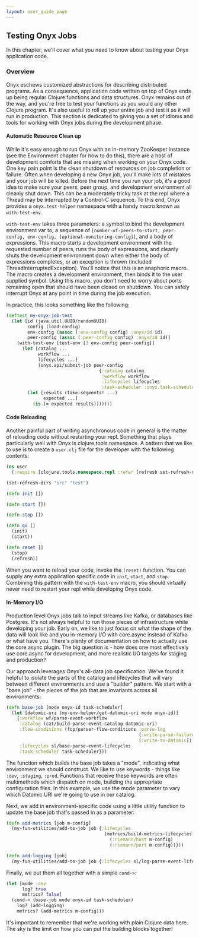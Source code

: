```yaml
---
layout: user_guide_page
---
```


## Testing Onyx Jobs

In this chapter, we'll cover what you need to know about testing your Onyx application code.

### Overview

Onyx eschews customized abstractions for describing distributed programs. As a consequence, application code written on top of Onyx ends up being regular Clojure functions and data structures. Onyx remains out of the way, and you're free to test your functions as you would any other Clojure program. It's also useful to roll up your entire job and test it as it will run in production. This section is dedicated to giving you a set of idioms and tools for working with Onyx jobs during the development phase.

#### Automatic Resource Clean up

While it's easy enough to run Onyx with an in-memory ZooKeeper instance (see the Environment chapter for how to do this), there are a host of development comforts that are missing when working on your Onyx code. One key pain point is the clean shutdown of resources on job completion or failure. Often when developing a new Onyx job, you'll make lots of mistakes and your job will be killed. Before the next time you run your job, it's a good idea to make sure your peers, peer group, and development environment all cleanly shut down. This can be a moderately tricky task at the repl where a Thread may be interrupted by a Control-C sequence. To this end, Onyx provides a `onyx.test-helper` namespace with a handy macro known as `with-test-env`.

`with-test-env` takes three parameters: a symbol to bind the development environment var to, a sequence of `[number-of-peers-to-start, peer-config, env-config, [optional-monitoring-config]]`, and a body of expressions. This macro starts a development environment with the requested number of peers, runs the body of expressions, and cleanly shuts the development enivronment down when either the body of expressions completes, or an exception is thrown (included ThreadInterruptedException). You'll notice that this is an anaphoric macro. The macro creates a development environment, then binds it to the user supplied symbol. Using this macro, you don't need to worry about ports remaining open that should have been closed on shutdown. You can safely interrupt Onyx at any point in time during the job execution.

In practice, this looks something like the following:

```clojure
(deftest my-onyx-job-test
  (let [id (java.util.UUID/randomUUID)
        config (load-config)
        env-config (assoc (:env-config config) :onyx/id id)
        peer-config (assoc (:peer-config config) :onyx/id id)]
    (with-test-env [test-env [3 env-config peer-config]]
      (let [catalog ...
            workflow ...
            lifecycles ...]
            (onyx.api/submit-job peer-config
                                   {:catalog catalog
                                    :workflow workflow
                                    :lifecycles lifecycles
                                    :task-scheduler :onyx.task-scheduler/balanced})
        (let [results (take-segments! ...)
              expected ...]
          (is (= expected results)))))))
```

#### Code Reloading

Another painful part of writing asynchronous code in general is the matter of reloading code without restarting your repl. Something that plays particularly well with Onyx is clojure.tools.namespace. A pattern that we like to use is to create a `user.clj` file for the developer with the following contents:

```clojure
(ns user
  (:require [clojure.tools.namespace.repl :refer [refresh set-refresh-dirs]]))

(set-refresh-dirs "src" "test")

(defn init [])

(defn start [])

(defn stop [])

(defn go []
  (init)
  (start))

(defn reset []
  (stop)
  (refresh))
```

When you want to reload your code, invoke the `(reset)` function. You can supply any extra application specific code in `init`, `start`, and `stop`. Combining this pattern with the `with-test-env` macro, you should virtually never need to restart your repl while developing Onyx code.

#### In-Memory I/O

Production level Onyx jobs talk to input streams like Kafka, or databases like Postgres. It's not always helpful to run those pieces of infrastructure while developing your job. Early on, we like to just focus on what the shape of the data will look like and you in-memory I/O with core.async instead of Kafka or what have you. There's plenty of documentation on how to actually use the core.async plugin. The big question is - how does one most effectively use core.async for development, and more realistic I/O targets for staging and production?

Our approach leverages Onyx's all-data job specification. We've found it helpful to isolate the parts of the catalog and lifecycles that will vary between different environments and use a "builder" pattern. We start with a "base job" - the pieces of the job that are invariants across all environments:

```clojure
(defn base-job [mode onyx-id task-scheduler]
  (let [datomic-uri (my-env-helper/get-datomic-uri mode onyx-id)]
    {:workflow wf/parse-event-workflow
     :catalog (cat/build-parse-event-catalog datomic-uri)
     :flow-conditions (fcp/parser-flow-conditions :parse-log
                                                  [:write-parse-failures]
                                                  [:write-to-datomic])
     :lifecycles sl/base-parse-event-lifecycles
     :task-scheduler task-scheduler}))
```

The function which builds the base job takes a "mode", indicating what environment we should construct. We like to use keywords - things like `:dev`, `:staging`, `:prod`. Functions that receive these keywords are often multimethods which dispatch on mode, building the appropriate configuration files. In this example, we use the mode parameter to vary which Datomic URI we're going to use in our catalog.

Next, we add in environment-specific code using a little utility function to update the base job that's passed in as a parameter:

```clojure
(defn add-metrics [job m-config]
  (my-fun-utilities/add-to-job job {:lifecycles
                                     (metrics/build-metrics-lifecycles
                                       (:riemann/host m-config)
                                       (:riemann/port m-config))}))

(defn add-logging [job]
  (my-fun-utilities/add-to-job job {:lifecycles sl/log-parse-event-lifecycles}))
```

Finally, we put them all together with a simple `cond->`:

```clojure
(let [mode :dev
      log? true
      metrics? false]
  (cond-> (base-job mode onyx-id task-scheduler)
    log? (add-logging)
    metrics? (add-metrics m-config)))
```

It's important to remember that we're working with plain Clojure data here. The sky is the limit on how you can put the building blocks together!
